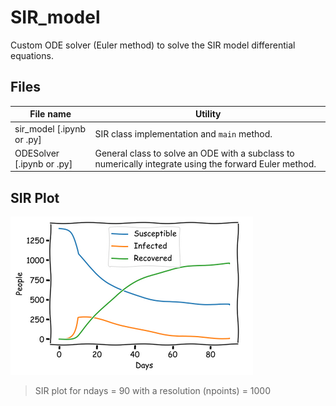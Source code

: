 # SIR_model
Custom ODE solver (Euler method) to solve the SIR model differential equations.

## Files
File name | Utility
------------ | -------------
sir_model [.ipynb or .py] | SIR class implementation and `main` method. 
ODESolver [.ipynb or .py] | General class to solve an ODE with a subclass to numerically integrate using the forward Euler method.

## SIR Plot <br/>
![SIR Plot](/script_version/fig.png) <br/>
> SIR plot for ndays = 90 with a resolution (npoints) = 1000
